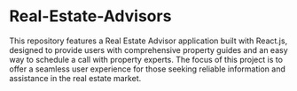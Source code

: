 # Real-Estate-Advisors
This repository features a Real Estate Advisor application built with React.js, designed to provide users with comprehensive property guides and an easy way to schedule a call with property experts. The focus of this project is to offer a seamless user experience for those seeking reliable information and assistance in the real estate market.
